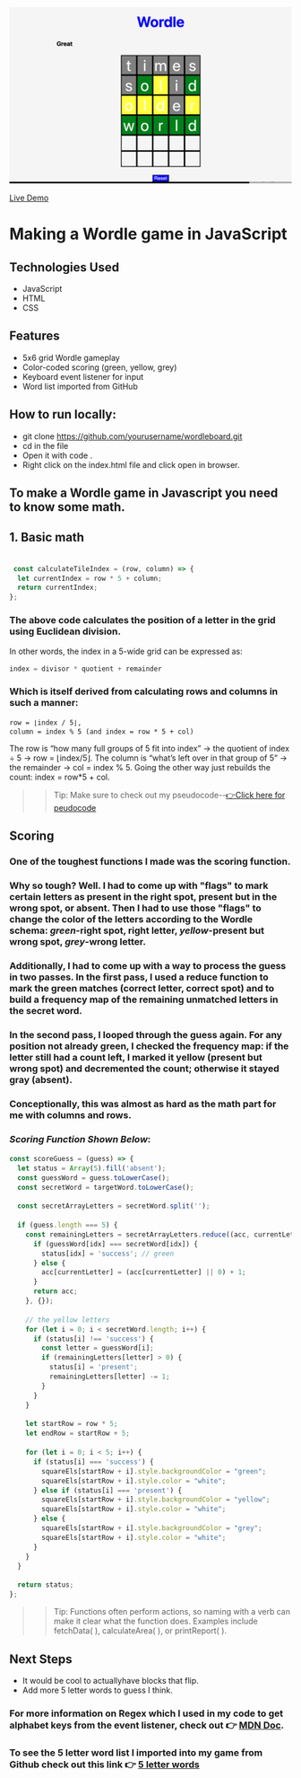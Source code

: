![wordleboard](./assests/wordle_mine.png)

[Live Demo](https://eslteacher902010.github.io/wordle-pk/)

# Making a Wordle game in JavaScript

## Technologies Used
- JavaScript
- HTML
- CSS

##  Features
- 5x6 grid Wordle gameplay
- Color-coded scoring (green, yellow, grey)
- Keyboard event listener for input
- Word list imported from GitHub

## How to run locally:
- git clone https://github.com/yourusername/wordleboard.git
- cd in the file
- Open it with code . 
- Right click on the index.html file and click open in browser. 

## To make a Wordle game in Javascript you need to know some math.

## 1. Basic math

```javascript

 const calculateTileIndex = (row, column) => {
  let currentIndex = row * 5 + column;
  return currentIndex;
};

```
### The above code calculates the position of a letter in the grid using **Euclidean division**.  
In other words, the index in a 5-wide grid can be expressed as:

```javascript
index = divisor * quotient + remainder
```

### Which is itself derived from calculating rows and columns in such a manner:

```
row = ⌊index / 5⌋, 
column = index % 5 (and index = row * 5 + col) 
```


The row is “how many full groups of 5 fit into index” → the quotient of index ÷ 5 → row = ⌊index/5⌋.
The column is “what’s left over in that group of 5” → the remainder → col = index % 5.
Going the other way just rebuilds the count: index = row*5 + col.

>>Tip: Make sure to check out my pseudocode--[👉Click here for peudocode](https://github.com/eslteacher902010/wordle-pk/commit/cb4ec86b158033b4495ce4a50838b25567bd8dd0)

## Scoring

### One of the toughest functions I made was the scoring function. 

### Why so tough? Well. I had to come up with "flags" to mark certain letters as present in the right spot, present but in the wrong spot, or absent. Then I had to use those "flags" to change the color of the letters according to the Wordle schema: ***green***-right spot, right letter, ***yellow***-present but wrong spot, ***grey***-wrong letter. 


### Additionally, I had to come up with a way to process the guess in two passes. In the first pass, I used a reduce function to mark the green matches (correct letter, correct spot) and to build a frequency map of the remaining unmatched letters in the secret word.

### In the second pass, I looped through the guess again. For any position not already green, I checked the frequency map: if the letter still had a count left, I marked it yellow (present but wrong spot) and decremented the count; otherwise it stayed gray (absent).

### **Conceptionally**, this was almost as hard as the math part for me with columns and rows. 

### ***Scoring Function Shown Below***:

```javascript
const scoreGuess = (guess) => {
  let status = Array(5).fill('absent');
  const guessWord = guess.toLowerCase();
  const secretWord = targetWord.toLowerCase();

  const secretArrayLetters = secretWord.split('');

  if (guess.length === 5) {
    const remainingLetters = secretArrayLetters.reduce((acc, currentLetter, idx) => {
      if (guessWord[idx] === secretWord[idx]) {
        status[idx] = 'success'; // green
      } else {
        acc[currentLetter] = (acc[currentLetter] || 0) + 1;
      }
      return acc;
    }, {});

    // the yellow letters
    for (let i = 0; i < secretWord.length; i++) {
      if (status[i] !== 'success') {
        const letter = guessWord[i];
        if (remainingLetters[letter] > 0) {
          status[i] = 'present';
          remainingLetters[letter] -= 1;
        }
      }
    }

    let startRow = row * 5;
    let endRow = startRow + 5;

    for (let i = 0; i < 5; i++) {
      if (status[i] === 'success') {
        squareEls[startRow + i].style.backgroundColor = "green";
        squareEls[startRow + i].style.color = "white";
      } else if (status[i] === 'present') {
        squareEls[startRow + i].style.backgroundColor = "yellow";
        squareEls[startRow + i].style.color = "white";
      } else {
        squareEls[startRow + i].style.backgroundColor = "grey";
        squareEls[startRow + i].style.color = "white";
      }
    }
  }

  return status;
};
```

 >>Tip: Functions often perform actions, so naming with a verb can make it clear what the function does. Examples include fetchData( ), calculateArea( ), or printReport( ). 


## Next Steps
- It would be cool to actuallyhave blocks that flip. 
- Add more 5 letter words to guess I think. 

### For more information on Regex which I used in my code to get alphabet keys from the event listener, check out 👉 [MDN Doc](https://developer.mozilla.org/en-US/docs/Web/JavaScript/Guide/Regular_expressions). 

### To see the 5 letter word list I imported into my game from Github check out this link 👉 [5 letter words](https://darkermango.github.io/5-Letter-words/words.txt)